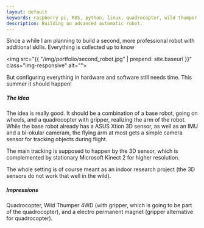 ```yaml
---
layout: default
keywords: raspberry pi, ROS, python, linux, quadrocopter, wild thumper
description: Building an advanced automatic robot.
---
```


Since a while I am planning to build a second, more professional robot with
additional skills. Everything is collected up to know

<img src="{{ "/img/portfolio/second_robot.jpg" | prepend: site.baseurl }}" class="img-responsive" alt="">

But configuring everything in hardware and software still needs time.
This summer it should happen!

##### The Idea
The idea is really good. It should be a combination of a base robot, going on wheels,
and a quadrocopter with gripper, realizing the arm of the robot. While the base
robot already has a ASUS Xtion 3D sensor, as well as an IMU and a bi-okular cameram,
the flying arm at most gets a simple camera sensor for tracking objects during flight.

The main tracking is supposed to happen by the 3D sensor, which is complemented by
stationary Microsoft Kinect 2 for higher resolution.

The whole setting is of course meant as an indoor research project (the 3D sensors
do not work that well in the wild).

##### Impressions
Quadrocopter, Wild Thumper 4WD (with gripper, which is going to be part of the quadrocopter), and a electro permanent magnet (gripper alternative for quadrocopter).

<div class="row">
<img src="{{ "/img/portfolio/quadrocopter.jpg" | prepend: site.baseurl }}" class="img-responsive col-md-4 col-xs-12" alt="">
<img src="{{ "/img/portfolio/wildthumper.jpg" | prepend: site.baseurl }}" class="img-responsive col-md-4 col-xs-12" alt="">
<img src="{{ "/img/portfolio/electropermanentmagnet.jpg" | prepend: site.baseurl }}" class="img-responsive col-md-4 col-xs-12" alt="">
</div
